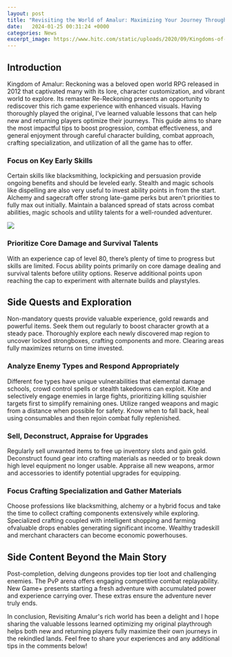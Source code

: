 ```yaml
---
layout: post
title: "Revisiting the World of Amalur: Maximizing Your Journey Through Tips and Strategies"
date:   2024-01-25 00:31:24 +0000
categories: News
excerpt_image: https://www.hitc.com/static/uploads/2020/09/Kingdoms-of-Amalur-Re-Reckoning-Level-Cap.jpg
---
```

## Introduction
Kingdom of Amalur: Reckoning was a beloved open world RPG released in 2012 that captivated many with its lore, character customization, and vibrant world to explore. Its remaster Re-Reckoning presents an opportunity to rediscover this rich game experience with enhanced visuals. Having thoroughly played the original, I’ve learned valuable lessons that can help new and returning players optimize their journeys. This guide aims to share the most impactful tips to boost progression, combat effectiveness, and general enjoyment through careful character building, combat approach, crafting specialization, and utilization of all the game has to offer.  

### Focus on Key Early Skills
Certain skills like blacksmithing, lockpicking and persuasion provide ongoing benefits and should be leveled early. Stealth and magic schools like dispelling are also very useful to invest ability points in from the start. Alchemy and sagecraft offer strong late-game perks but aren't priorities to fully max out initially. Maintain a balanced spread of stats across combat abilities, magic schools and utility talents for a well-rounded adventurer.


![](https://www.hitc.com/static/uploads/2020/09/Kingdoms-of-Amalur-Re-Reckoning-Level-Cap.jpg)
### Prioritize Core Damage and Survival Talents 
With an experience cap of level 80, there’s plenty of time to progress but skills are limited. Focus ability points primarily on core damage dealing and survival talents before utility options. Reserve additional points upon reaching the cap to experiment with alternate builds and playstyles.

## Side Quests and Exploration
Non-mandatory quests provide valuable experience, gold rewards and powerful items. Seek them out regularly to boost character growth at a steady pace. Thoroughly explore each newly discovered map region to uncover locked strongboxes, crafting components and more. Clearing areas fully maximizes returns on time invested.

### Analyze Enemy Types and Respond Appropriately  
Different foe types have unique vulnerabilities that elemental damage schools, crowd control spells or stealth takedowns can exploit. Kite and selectively engage enemies in large fights, prioritizing killing squishier targets first to simplify remaining ones. Utilize ranged weapons and magic from a distance when possible for safety. Know when to fall back, heal using consumables and then rejoin combat fully replenished.  

### Sell, Deconstruct, Appraise for Upgrades
Regularly sell unwanted items to free up inventory slots and gain gold. Deconstruct found gear into crafting materials as needed or to break down high level equipment no longer usable. Appraise all new weapons, armor and accessories to identify potential upgrades for equipping.

### Focus Crafting Specialization and Gather Materials
Choose professions like blacksmithing, alchemy or a hybrid focus and take the time to collect crafting components extensively while exploring. Specialized crafting coupled with intelligent shopping and farming ofvaluable drops enables generating significant income. Wealthy tradeskill and merchant characters can become economic powerhouses.

## Side Content Beyond the Main Story  
Post-completion, delving dungeons provides top tier loot and challenging enemies. The PvP arena offers engaging competitive combat replayability. New Game+ presents starting a fresh adventure with accumulated power and experience carrying over. These extras ensure the adventure never truly ends.

In conclusion, Revisiting Amalur's rich world has been a delight and I hope sharing the valuable lessons learned optimizing my original playthrough helps both new and returning players fully maximize their own journeys in the rekindled lands. Feel free to share your experiences and any additional tips in the comments below!